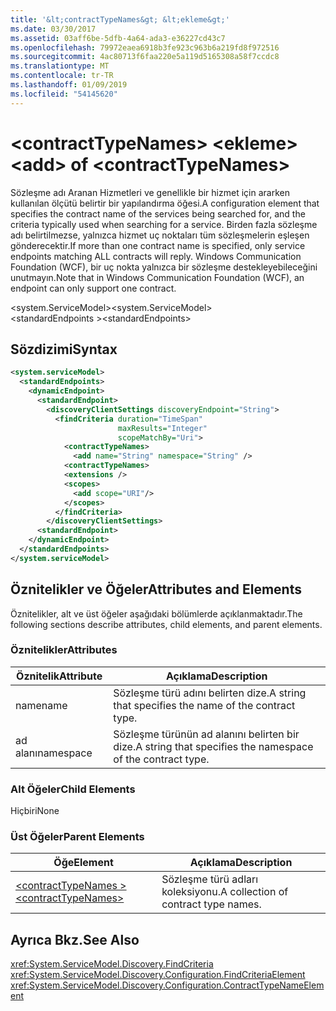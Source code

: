 ```yaml
---
title: '&lt;contractTypeNames&gt; &lt;ekleme&gt;'
ms.date: 03/30/2017
ms.assetid: 03aff6be-5dfb-4a64-ada3-e36227cd43c7
ms.openlocfilehash: 79972eaea6918b3fe923c963b6a219fd8f972516
ms.sourcegitcommit: 4ac80713f6faa220e5a119d5165308a58f7ccdc8
ms.translationtype: MT
ms.contentlocale: tr-TR
ms.lasthandoff: 01/09/2019
ms.locfileid: "54145620"
---
```

# <a name="ltaddgt-of-ltcontracttypenamesgt"></a><span data-ttu-id="0aea4-102">&lt;contractTypeNames&gt; &lt;ekleme&gt;</span><span class="sxs-lookup"><span data-stu-id="0aea4-102">&lt;add&gt; of &lt;contractTypeNames&gt;</span></span>
<span data-ttu-id="0aea4-103">Sözleşme adı Aranan Hizmetleri ve genellikle bir hizmet için ararken kullanılan ölçütü belirtir bir yapılandırma öğesi.</span><span class="sxs-lookup"><span data-stu-id="0aea4-103">A configuration element that specifies the contract name of the services being searched for, and the criteria typically used when searching for a service.</span></span> <span data-ttu-id="0aea4-104">Birden fazla sözleşme adı belirtilmezse, yalnızca hizmet uç noktaları tüm sözleşmelerin eşleşen gönderecektir.</span><span class="sxs-lookup"><span data-stu-id="0aea4-104">If more than one contract name is specified, only service endpoints matching ALL contracts will reply.</span></span> <span data-ttu-id="0aea4-105">Windows Communication Foundation (WCF), bir uç nokta yalnızca bir sözleşme destekleyebileceğini unutmayın.</span><span class="sxs-lookup"><span data-stu-id="0aea4-105">Note that in Windows Communication Foundation (WCF), an endpoint can only support one contract.</span></span>  
  
 <span data-ttu-id="0aea4-106">\<system.ServiceModel></span><span class="sxs-lookup"><span data-stu-id="0aea4-106">\<system.ServiceModel></span></span>  
<span data-ttu-id="0aea4-107">\<standardEndpoints ></span><span class="sxs-lookup"><span data-stu-id="0aea4-107">\<standardEndpoints></span></span>  
  
## <a name="syntax"></a><span data-ttu-id="0aea4-108">Sözdizimi</span><span class="sxs-lookup"><span data-stu-id="0aea4-108">Syntax</span></span>  
  
```xml  
<system.serviceModel>
  <standardEndpoints>
    <dynamicEndpoint>
      <standardEndpoint>
        <discoveryClientSettings discoveryEndpoint="String">
          <findCriteria duration="TimeSpan"
                        maxResults="Integer"
                        scopeMatchBy="Uri">
            <contractTypeNames>
              <add name="String" namespace="String" />
            <contractTypeNames>
            <extensions />
            <scopes>
              <add scope="URI"/>
            </scopes>
          </findCriteria>
        </discoveryClientSettings>
      <standardEndpoint>
    </dynamicEndpoint>
  </standardEndpoints>
</system.serviceModel>
```  
  
## <a name="attributes-and-elements"></a><span data-ttu-id="0aea4-109">Öznitelikler ve Öğeler</span><span class="sxs-lookup"><span data-stu-id="0aea4-109">Attributes and Elements</span></span>  
 <span data-ttu-id="0aea4-110">Öznitelikler, alt ve üst öğeler aşağıdaki bölümlerde açıklanmaktadır.</span><span class="sxs-lookup"><span data-stu-id="0aea4-110">The following sections describe attributes, child elements, and parent elements.</span></span>  
  
### <a name="attributes"></a><span data-ttu-id="0aea4-111">Öznitelikler</span><span class="sxs-lookup"><span data-stu-id="0aea4-111">Attributes</span></span>  
  
|<span data-ttu-id="0aea4-112">Öznitelik</span><span class="sxs-lookup"><span data-stu-id="0aea4-112">Attribute</span></span>|<span data-ttu-id="0aea4-113">Açıklama</span><span class="sxs-lookup"><span data-stu-id="0aea4-113">Description</span></span>|  
|---------------|-----------------|  
|<span data-ttu-id="0aea4-114">name</span><span class="sxs-lookup"><span data-stu-id="0aea4-114">name</span></span>|<span data-ttu-id="0aea4-115">Sözleşme türü adını belirten dize.</span><span class="sxs-lookup"><span data-stu-id="0aea4-115">A string that specifies the name of the contract type.</span></span>|  
|<span data-ttu-id="0aea4-116">ad alanı</span><span class="sxs-lookup"><span data-stu-id="0aea4-116">namespace</span></span>|<span data-ttu-id="0aea4-117">Sözleşme türünün ad alanını belirten bir dize.</span><span class="sxs-lookup"><span data-stu-id="0aea4-117">A string that specifies the namespace of the contract type.</span></span>|  
  
### <a name="child-elements"></a><span data-ttu-id="0aea4-118">Alt Öğeler</span><span class="sxs-lookup"><span data-stu-id="0aea4-118">Child Elements</span></span>  
 <span data-ttu-id="0aea4-119">Hiçbiri</span><span class="sxs-lookup"><span data-stu-id="0aea4-119">None</span></span>  
  
### <a name="parent-elements"></a><span data-ttu-id="0aea4-120">Üst Öğeler</span><span class="sxs-lookup"><span data-stu-id="0aea4-120">Parent Elements</span></span>  
  
|<span data-ttu-id="0aea4-121">Öğe</span><span class="sxs-lookup"><span data-stu-id="0aea4-121">Element</span></span>|<span data-ttu-id="0aea4-122">Açıklama</span><span class="sxs-lookup"><span data-stu-id="0aea4-122">Description</span></span>|  
|-------------|-----------------|  
|[<span data-ttu-id="0aea4-123">\<contractTypeNames ></span><span class="sxs-lookup"><span data-stu-id="0aea4-123">\<contractTypeNames></span></span>](../../../../../docs/framework/configure-apps/file-schema/wcf/contracttypenames.md)|<span data-ttu-id="0aea4-124">Sözleşme türü adları koleksiyonu.</span><span class="sxs-lookup"><span data-stu-id="0aea4-124">A collection of contract type names.</span></span>|  
  
## <a name="see-also"></a><span data-ttu-id="0aea4-125">Ayrıca Bkz.</span><span class="sxs-lookup"><span data-stu-id="0aea4-125">See Also</span></span>  
 <xref:System.ServiceModel.Discovery.FindCriteria>  
 <xref:System.ServiceModel.Discovery.Configuration.FindCriteriaElement>  
 <xref:System.ServiceModel.Discovery.Configuration.ContractTypeNameElement>
